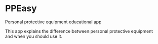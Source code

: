 # PPEasy
Personal protective equipment 
educational app

This app explains the difference 
between personal protective equipment 
and when you should use it.
